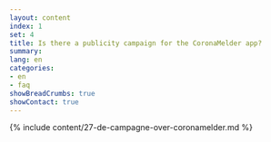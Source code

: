 ```yaml
---
layout: content
index: 1
set: 4
title: Is there a publicity campaign for the CoronaMelder app?
summary: 
lang: en
categories:
- en
- faq
showBreadCrumbs: true
showContact: true
---
```

{% include content/27-de-campagne-over-coronamelder.md %}
